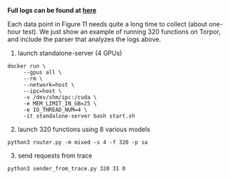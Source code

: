 

**Full logs can be found at [here](https://drive.google.com/drive/folders/1Nk2Al3xBwrU844wphwljyeNhk1epImmR?usp=drive_link)**

Each data point in Figure 11 needs quite a long time to collect (about one-hour test). We just show an example of running 320 functions on Torpor, and include the parser that analyzes the logs above.

1. launch standalone-server (4 GPUs)

```
docker run \
     --gpus all \
     --rm \
     --network=host \
     --ipc=host \
     -v /dev/shm/ipc:/cuda \
     -e MEM_LIMIT_IN_GB=25 \
     -e IO_THREAD_NUM=4 \
     -it standalone-server bash start.sh
```

2. launch 320 functions using 8 various models

```
python3 router.py -m mixed -s 4 -f 320 -p sa
```

3. send requests from trace

```
python3 sender_from_trace.py 320 31 0
```

